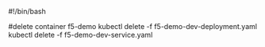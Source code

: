 #!/bin/bash

#delete container f5-demo
kubectl delete -f f5-demo-dev-deployment.yaml
kubectl delete -f f5-demo-dev-service.yaml